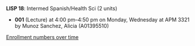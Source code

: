 **LISP 18**: Intermed Spanish/Health Sci (2 units)

- **001** (Lecture) at 4:00 pm–4:50 pm on Monday, Wednesday at APM 3321 by Munoz Sanchez, Alicia (A01395510)

[Enrollment numbers over time](./LISP18.tsv)
